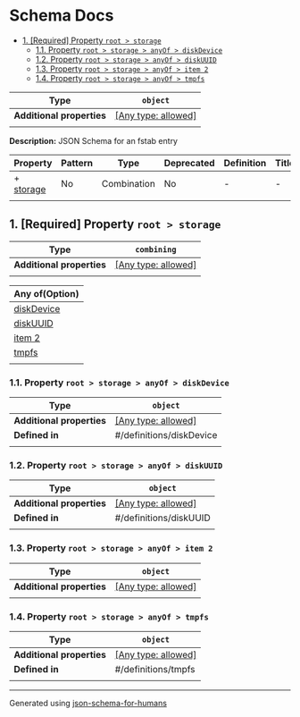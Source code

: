 # Schema Docs

- [1. [Required] Property `root > storage`](#storage)
  - [1.1. Property `root > storage > anyOf > diskDevice`](#storage_anyOf_i0)
  - [1.2. Property `root > storage > anyOf > diskUUID`](#storage_anyOf_i1)
  - [1.3. Property `root > storage > anyOf > item 2`](#storage_anyOf_i2)
  - [1.4. Property `root > storage > anyOf > tmpfs`](#storage_anyOf_i3)

| Type                      | `object`                                                                  |
| ------------------------- | ------------------------------------------------------------------------- |
| **Additional properties** | [[Any type: allowed]](# "Additional Properties of any type are allowed.") |
|                           |                                                                           |

**Description:** JSON Schema for an fstab entry

| Property               | Pattern | Type        | Deprecated | Definition | Title/Description |
| ---------------------- | ------- | ----------- | ---------- | ---------- | ----------------- |
| + [storage](#storage ) | No      | Combination | No         | -          | -                 |
|                        |         |             |            |            |                   |

## <a name="storage"></a>1. [Required] Property `root > storage`

| Type                      | `combining`                                                               |
| ------------------------- | ------------------------------------------------------------------------- |
| **Additional properties** | [[Any type: allowed]](# "Additional Properties of any type are allowed.") |
|                           |                                                                           |

| Any of(Option)                  |
| ------------------------------- |
| [diskDevice](#storage_anyOf_i0) |
| [diskUUID](#storage_anyOf_i1)   |
| [item 2](#storage_anyOf_i2)     |
| [tmpfs](#storage_anyOf_i3)      |
|                                 |

### <a name="storage_anyOf_i0"></a>1.1. Property `root > storage > anyOf > diskDevice`

| Type                      | `object`                                                                  |
| ------------------------- | ------------------------------------------------------------------------- |
| **Additional properties** | [[Any type: allowed]](# "Additional Properties of any type are allowed.") |
| **Defined in**            | #/definitions/diskDevice                                                  |
|                           |                                                                           |

### <a name="storage_anyOf_i1"></a>1.2. Property `root > storage > anyOf > diskUUID`

| Type                      | `object`                                                                  |
| ------------------------- | ------------------------------------------------------------------------- |
| **Additional properties** | [[Any type: allowed]](# "Additional Properties of any type are allowed.") |
| **Defined in**            | #/definitions/diskUUID                                                    |
|                           |                                                                           |

### <a name="storage_anyOf_i2"></a>1.3. Property `root > storage > anyOf > item 2`

| Type                      | `object`                                                                  |
| ------------------------- | ------------------------------------------------------------------------- |
| **Additional properties** | [[Any type: allowed]](# "Additional Properties of any type are allowed.") |
|                           |                                                                           |

### <a name="storage_anyOf_i3"></a>1.4. Property `root > storage > anyOf > tmpfs`

| Type                      | `object`                                                                  |
| ------------------------- | ------------------------------------------------------------------------- |
| **Additional properties** | [[Any type: allowed]](# "Additional Properties of any type are allowed.") |
| **Defined in**            | #/definitions/tmpfs                                                       |
|                           |                                                                           |

----------------------------------------------------------------------------------------------------------------------------
Generated using [json-schema-for-humans](https://github.com/coveooss/json-schema-for-humans)